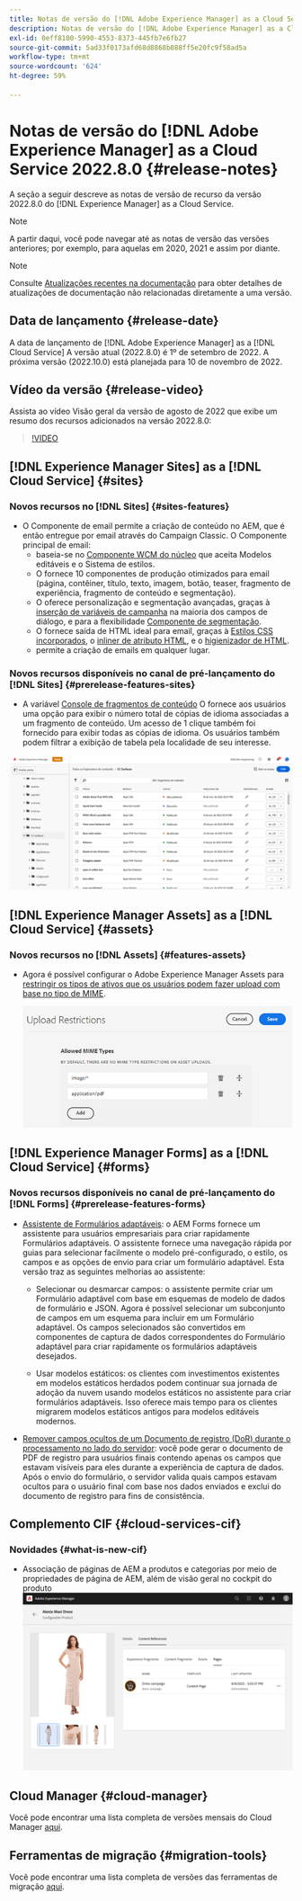 ```yaml
---
title: Notas de versão do [!DNL Adobe Experience Manager] as a Cloud Service 2022.8.0.
description: Notas de versão do [!DNL Adobe Experience Manager] as a Cloud Service 2022.8.0.
exl-id: 0eff8100-5990-4553-8373-445fb7e6fb27
source-git-commit: 5ad33f0173afd68d8868b088ff5e20fc9f58ad5a
workflow-type: tm+mt
source-wordcount: '624'
ht-degree: 59%

---
```


# Notas de versão do [!DNL Adobe Experience Manager] as a Cloud Service 2022.8.0 {#release-notes}

A seção a seguir descreve as notas de versão de recurso da versão 2022.8.0 do [!DNL Experience Manager] as a Cloud Service.

>[!NOTE]
>
>A partir daqui, você pode navegar até as notas de versão das versões anteriores; por exemplo, para aquelas em 2020, 2021 e assim por diante.

>[!NOTE]
>
>Consulte [Atualizações recentes na documentação](https://experienceleague.adobe.com/docs/experience-manager-release-information/aem-release-updates/doc-updates/documentation-updates.html?lang=pt-BR) para obter detalhes de atualizações de documentação não relacionadas diretamente a uma versão.

## Data de lançamento {#release-date}

A data de lançamento de [!DNL Adobe Experience Manager] as a [!DNL Cloud Service] A versão atual (2022.8.0) é 1º de setembro de 2022.
A próxima versão (2022.10.0) está planejada para 10 de novembro de 2022.

## Vídeo da versão {#release-video}

Assista ao vídeo Visão geral da versão de agosto de 2022 que exibe um resumo dos recursos adicionados na versão 2022.8.0:

>[!VIDEO](https://video.tv.adobe.com/v/346608/?quality=12)

## [!DNL Experience Manager Sites] as a [!DNL Cloud Service] {#sites}

### Novos recursos no [!DNL Sites] {#sites-features}

* O Componente de email permite a criação de conteúdo no AEM, que é então entregue por email através do Campaign Classic. O Componente principal de email:
   * baseia-se no [Componente WCM do núcleo](https://github.com/adobe/aem-core-wcm-components) que aceita Modelos editáveis e o Sistema de estilos.
   * O fornece 10 componentes de produção otimizados para email (página, contêiner, título, texto, imagem, botão, teaser, fragmento de experiência, fragmento de conteúdo e segmentação).
   * O oferece personalização e segmentação avançadas, graças à [inserção de variáveis de campanha](https://github.com/adobe/aem-core-email-components/wiki/RTE-Personalization) na maioria dos campos de diálogo, e para a flexibilidade [Componente de segmentação](https://github.com/adobe/aem-core-email-components/wiki/Segmentation-component-(Technical-Documentation)).
   * O fornece saída de HTML ideal para email, graças à [Estilos CSS incorporados](https://github.com/adobe/aem-core-email-components/wiki/HTML-Inliner:-Technical-documentation), o [inliner de atributo HTML](https://github.com/adobe/aem-core-email-components/wiki/HTML-Inliner:-Technical-documentation), e o [higienizador de HTML](https://github.com/adobe/aem-core-email-components/wiki/HTML-sanitizing:-Technical-documentation).
   * permite a criação de emails em qualquer lugar.

### Novos recursos disponíveis no canal de pré-lançamento do [!DNL Sites] {#prerelease-features-sites}

* A variável [Console de fragmentos de conteúdo](/help/sites-cloud/administering/content-fragments/content-fragments-console.md) O fornece aos usuários uma opção para exibir o número total de cópias de idioma associadas a um fragmento de conteúdo. Um acesso de 1 clique também foi fornecido para exibir todas as cópias de idioma. Os usuários também podem filtrar a exibição de tabela pela localidade de seu interesse.

![Idiomas de Fragmentos de conteúdo](/help/release-notes/assets/cfconsole-languages.png)

## [!DNL Experience Manager Assets] as a [!DNL Cloud Service] {#assets}

### Novos recursos no [!DNL Assets] {#features-assets}

* Agora é possível configurar o Adobe Experience Manager Assets para [restringir os tipos de ativos que os usuários podem fazer upload com base no tipo de MIME](/help/assets/configure-asset-upload-restrictions.md).

  ![Restrições de upload de ativos](/help/assets/assets/asset-upload-restrictions.png)

## [!DNL Experience Manager Forms] as a [!DNL Cloud Service] {#forms}

### Novos recursos disponíveis no canal de pré-lançamento do [!DNL Forms] {#prerelease-features-forms}

* [Assistente de Formulários adaptáveis](/help/forms/creating-adaptive-form.md): o AEM Forms fornece um assistente para usuários empresariais para criar rapidamente Formulários adaptáveis. O assistente fornece uma navegação rápida por guias para selecionar facilmente o modelo pré-configurado, o estilo, os campos e as opções de envio para criar um formulário adaptável. Esta versão traz as seguintes melhorias ao assistente:

   * Selecionar ou desmarcar campos: o assistente permite criar um Formulário adaptável com base em esquemas de modelo de dados de formulário e JSON. Agora é possível selecionar um subconjunto de campos em um esquema para incluir em um Formulário adaptável. Os campos selecionados são convertidos em componentes de captura de dados correspondentes do Formulário adaptável para criar rapidamente os formulários adaptáveis desejados.

   * Usar modelos estáticos: os clientes com investimentos existentes em modelos estáticos herdados podem continuar sua jornada de adoção da nuvem usando modelos estáticos no assistente para criar formulários adaptáveis. Isso oferece mais tempo para os clientes migrarem modelos estáticos antigos para modelos editáveis modernos.

* [Remover campos ocultos de um Documento de registro (DoR) durante o processamento no lado do servidor](/help/forms/generate-document-of-record-for-non-xfa-based-adaptive-forms.md): você pode gerar o documento de PDF de registro para usuários finais contendo apenas os campos que estavam visíveis para eles durante a experiência de captura de dados. Após o envio do formulário, o servidor valida quais campos estavam ocultos para o usuário final com base nos dados enviados e exclui do documento de registro para fins de consistência.

## Complemento CIF {#cloud-services-cif}

### Novidades {#what-is-new-cif}

* Associação de páginas de AEM a produtos e categorias por meio de propriedades de página de AEM, além de visão geral no cockpit do produto
  ![associação de página do cockpit do produto](/help/assets/CIF/product_cockpit_page_association.png)

## Cloud Manager {#cloud-manager}

Você pode encontrar uma lista completa de versões mensais do Cloud Manager [aqui](/help/implementing/cloud-manager/release-notes/current.md).

## Ferramentas de migração {#migration-tools}

Você pode encontrar uma lista completa de versões das ferramentas de migração [aqui](/help/journey-migration/release-notes/release-notes-migration-tools-current.md).

